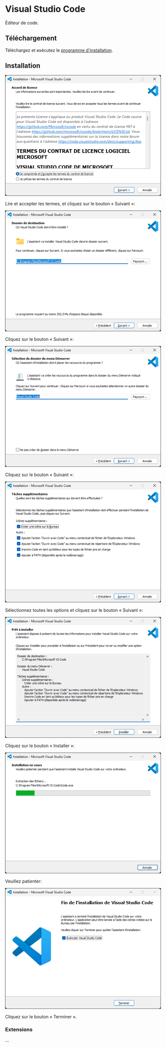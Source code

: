 # Visual Studio Code

Éditeur de code.

## Téléchargement

Téléchargez et exécutez le [programme d'installation](https://code.visualstudio.com/#alt-downloads).

## Installation

![1](Images/VSCode01.png)

Lire et accepter les termes, et cliquez sur le bouton « Suivant »:

![2](Images/VSCode02.png)

Cliquez sur le bouton « Suivant »:

![3](Images/VSCode03.png)

Cliquez sur le bouton « Suivant »:

![4](Images/VSCode04.png)

Sélectionnez toutes les options et cliquez sur le bouton « Suivant »:

![5](Images/VSCode05.png)

Cliquez sur le bouton « Installer »:

![6](Images/VSCode06.png)

Veuillez patienter:

![7](Images/VSCode07.png)

Cliquez sur le bouton « Terminer ».

### Extensions

...